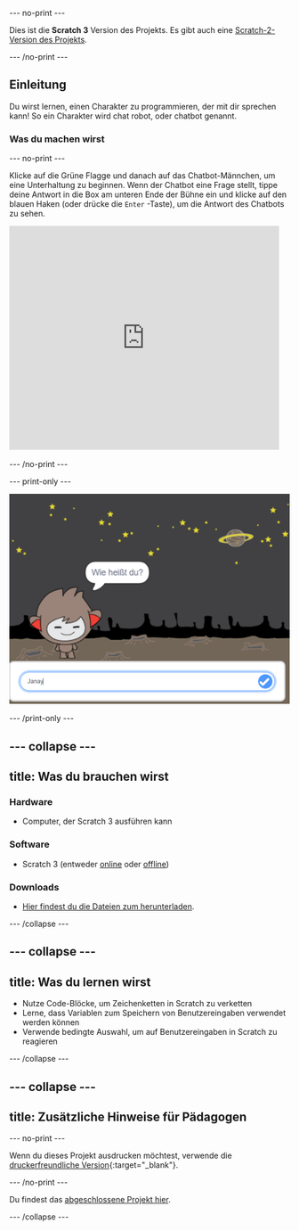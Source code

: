 --- no-print ---

Dies ist die **Scratch 3** Version des Projekts. Es gibt auch eine [Scratch-2-Version des Projekts](https://projects.raspberrypi.org/de-DE/projects/chatbot-scratch2).

--- /no-print ---

## Einleitung

Du wirst lernen, einen Charakter zu programmieren, der mit dir sprechen kann! So ein Charakter wird chat robot, oder chatbot genannt.

### Was du machen wirst

--- no-print ---

Klicke auf die Grüne Flagge und danach auf das Chatbot-Männchen, um eine Unterhaltung zu beginnen. Wenn der Chatbot eine Frage stellt, tippe deine Antwort in die Box am unteren Ende der Bühne ein und klicke auf den blauen Haken (oder drücke die `Enter` -Taste), um die Antwort des Chatbots zu sehen.

<div class="scratch-preview">
  <iframe allowtransparency="true" width="485" height="402" src="https://scratch.mit.edu/projects/embed/373445100/?autostart=false" 
  frameborder="0" scrolling="no"></iframe>
</div>

--- /no-print ---

--- print-only ---

![complete project](images/chatbot-preview.png)

--- /print-only ---

--- collapse ---
---
title: Was du brauchen wirst
---

### Hardware

- Computer, der Scratch 3 ausführen kann

### Software

- Scratch 3 (entweder [online](https://rpf.io/scratchon) oder [offline](https://rpf.io/scratchoff))

### Downloads

- [Hier findest du die Dateien zum herunterladen](https://rpf.io/p/de-DE/chatbot-go).

--- /collapse ---

--- collapse ---
---
title: Was du lernen wirst
---

- Nutze Code-Blöcke, um Zeichenketten in Scratch zu verketten
- Lerne, dass Variablen zum Speichern von Benutzereingaben verwendet werden können
- Verwende bedingte Auswahl, um auf Benutzereingaben in Scratch zu reagieren

--- /collapse ---

--- collapse ---
---
title: Zusätzliche Hinweise für Pädagogen
---

--- no-print ---

Wenn du dieses Projekt ausdrucken möchtest, verwende die [druckerfreundliche Version](https://projects.raspberrypi.org/de-DE/projects/chatbot/print){:target="_blank"}.

--- /no-print ---

Du findest das [abgeschlossene Projekt hier](https://rpf.io/p/de-DE/chatbot-get).

--- /collapse ---
